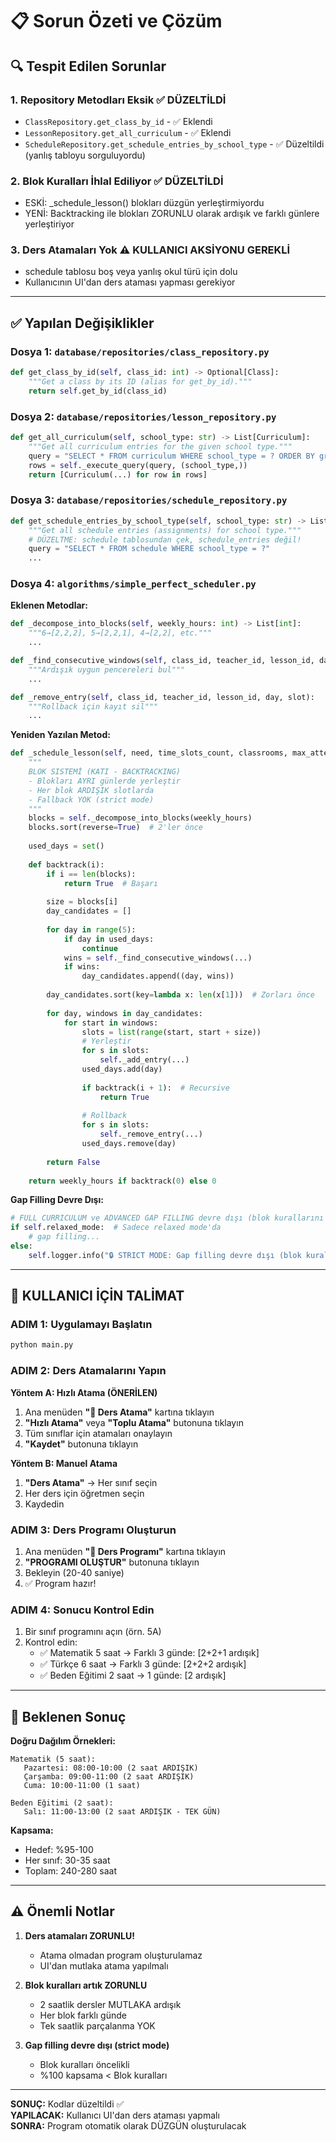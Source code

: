 # 📋 Sorun Özeti ve Çözüm

## 🔍 Tespit Edilen Sorunlar

### 1. **Repository Metodları Eksik** ✅ DÜZELTİLDİ
- `ClassRepository.get_class_by_id` - ✅ Eklendi
- `LessonRepository.get_all_curriculum` - ✅ Eklendi  
- `ScheduleRepository.get_schedule_entries_by_school_type` - ✅ Düzeltildi (yanlış tabloyu sorguluyordu)

### 2. **Blok Kuralları İhlal Ediliyor** ✅ DÜZELTİLDİ
- ESKİ: _schedule_lesson() blokları düzgün yerleştirmiyordu
- YENİ: Backtracking ile blokları ZORUNLU olarak ardışık ve farklı günlere yerleştiriyor

### 3. **Ders Atamaları Yok** ⚠️  KULLANICI AKSİYONU GEREKLİ
- schedule tablosu boş veya yanlış okul türü için dolu
- Kullanıcının UI'dan ders ataması yapması gerekiyor

---

## ✅ Yapılan Değişiklikler

### Dosya 1: `database/repositories/class_repository.py`
```python
def get_class_by_id(self, class_id: int) -> Optional[Class]:
    """Get a class by its ID (alias for get_by_id)."""
    return self.get_by_id(class_id)
```

### Dosya 2: `database/repositories/lesson_repository.py`
```python
def get_all_curriculum(self, school_type: str) -> List[Curriculum]:
    """Get all curriculum entries for the given school type."""
    query = "SELECT * FROM curriculum WHERE school_type = ? ORDER BY grade, lesson_id"
    rows = self._execute_query(query, (school_type,))
    return [Curriculum(...) for row in rows]
```

### Dosya 3: `database/repositories/schedule_repository.py`
```python
def get_schedule_entries_by_school_type(self, school_type: str) -> List[ScheduleEntry]:
    """Get all schedule entries (assignments) for school type."""
    # DÜZELTME: schedule tablosundan çek, schedule_entries değil!
    query = "SELECT * FROM schedule WHERE school_type = ?"
    ...
```

### Dosya 4: `algorithms/simple_perfect_scheduler.py`

**Eklenen Metodlar:**
```python
def _decompose_into_blocks(self, weekly_hours: int) -> List[int]:
    """6→[2,2,2], 5→[2,2,1], 4→[2,2], etc."""
    ...

def _find_consecutive_windows(self, class_id, teacher_id, lesson_id, day, length, time_slots_count):
    """Ardışık uygun pencereleri bul"""
    ...

def _remove_entry(self, class_id, teacher_id, lesson_id, day, slot):
    """Rollback için kayıt sil"""
    ...
```

**Yeniden Yazılan Metod:**
```python
def _schedule_lesson(self, need, time_slots_count, classrooms, max_attempts=5):
    """
    BLOK SISTEMİ (KATI - BACKTRACKING)
    - Blokları AYRI günlerde yerleştir
    - Her blok ARDIŞIK slotlarda
    - Fallback YOK (strict mode)
    """
    blocks = self._decompose_into_blocks(weekly_hours)
    blocks.sort(reverse=True)  # 2'ler önce
    
    used_days = set()
    
    def backtrack(i):
        if i == len(blocks):
            return True  # Başarı
        
        size = blocks[i]
        day_candidates = []
        
        for day in range(5):
            if day in used_days:
                continue
            wins = self._find_consecutive_windows(...)
            if wins:
                day_candidates.append((day, wins))
        
        day_candidates.sort(key=lambda x: len(x[1]))  # Zorları önce
        
        for day, windows in day_candidates:
            for start in windows:
                slots = list(range(start, start + size))
                # Yerleştir
                for s in slots:
                    self._add_entry(...)
                used_days.add(day)
                
                if backtrack(i + 1):  # Recursive
                    return True
                
                # Rollback
                for s in slots:
                    self._remove_entry(...)
                used_days.remove(day)
        
        return False
    
    return weekly_hours if backtrack(0) else 0
```

**Gap Filling Devre Dışı:**
```python
# FULL CURRICULUM ve ADVANCED GAP FILLING devre dışı (blok kurallarını bozuyor)
if self.relaxed_mode:  # Sadece relaxed mode'da
    # gap filling...
else:
    self.logger.info("🔒 STRICT MODE: Gap filling devre dışı (blok kuralları korunur)")
```

---

## 🚀 KULLANICI İÇİN TALİMAT

### **ADIM 1: Uygulamayı Başlatın**
```bash
python main.py
```

### **ADIM 2: Ders Atamalarını Yapın**

**Yöntem A: Hızlı Atama (ÖNERİLEN)**
1. Ana menüden **"📝 Ders Atama"** kartına tıklayın
2. **"Hızlı Atama"** veya **"Toplu Atama"** butonuna tıklayın
3. Tüm sınıflar için atamaları onaylayın
4. **"Kaydet"** butonuna tıklayın

**Yöntem B: Manuel Atama**
1. **"Ders Atama"** → Her sınıf seçin
2. Her ders için öğretmen seçin
3. Kaydedin

### **ADIM 3: Ders Programı Oluşturun**
1. Ana menüden **"📅 Ders Programı"** kartına tıklayın
2. **"PROGRAMI OLUŞTUR"** butonuna tıklayın
3. Bekleyin (20-40 saniye)
4. ✅ Program hazır!

### **ADIM 4: Sonucu Kontrol Edin**
1. Bir sınıf programını açın (örn. 5A)
2. Kontrol edin:
   - ✅ Matematik 5 saat → Farklı 3 günde: [2+2+1 ardışık]
   - ✅ Türkçe 6 saat → Farklı 3 günde: [2+2+2 ardışık]
   - ✅ Beden Eğitimi 2 saat → 1 günde: [2 ardışık]

---

## 🎯 Beklenen Sonuç

**Doğru Dağılım Örnekleri:**
```
Matematik (5 saat):
   Pazartesi: 08:00-10:00 (2 saat ARDIŞIK)
   Çarşamba: 09:00-11:00 (2 saat ARDIŞIK)  
   Cuma: 10:00-11:00 (1 saat)

Beden Eğitimi (2 saat):
   Salı: 11:00-13:00 (2 saat ARDIŞIK - TEK GÜN)
```

**Kapsama:**
- Hedef: %95-100
- Her sınıf: 30-35 saat
- Toplam: 240-280 saat

---

## ⚠️ Önemli Notlar

1. **Ders atamaları ZORUNLU!**
   - Atama olmadan program oluşturulamaz
   - UI'dan mutlaka atama yapılmalı

2. **Blok kuralları artık ZORUNLU**
   - 2 saatlik dersler MUTLAKA ardışık
   - Her blok farklı günde
   - Tek saatlik parçalanma YOK

3. **Gap filling devre dışı (strict mode)**
   - Blok kuralları öncelikli
   - %100 kapsama < Blok kuralları

---

**SONUÇ:** Kodlar düzeltildi ✅  
**YAPILACAK:** Kullanıcı UI'dan ders ataması yapmalı  
**SONRA:** Program otomatik olarak DÜZGÜN oluşturulacak
